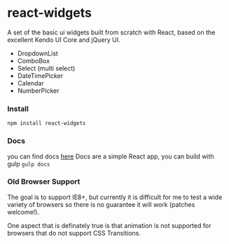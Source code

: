 react-widgets
=============

A set of the basic ui widgets built from scratch with React, based on the excellent Kendo UI Core and jQuery UI.

- DropdownList
- ComboBox
- Select (multi select)
- DateTimePicker
- Calendar 
- NumberPicker 

### Install

`npm install react-widgets`

### Docs

you can find docs [here](http://theporchrat.github.io/react-widgets/docs/)
Docs are a simple React app, you can build with gulp `gulp docs`

### Old Browser Support

The goal is to support IE8+, but currently it is difficult for me to test a wide variety of browsers so there is no guarantee 
it will work (patches welcome!).

One aspect that is definately true is that animation is not supported for browsers that do not support CSS Transitions.

